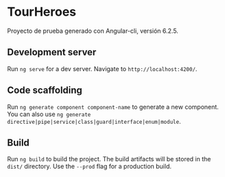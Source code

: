 # TourHeroes
Proyecto de prueba generado con Angular-cli, versión 6.2.5.

## Development server
Run `ng serve` for a dev server. Navigate to `http://localhost:4200/`. 
## Code scaffolding
Run `ng generate component component-name` to generate a new component. You can also use `ng generate directive|pipe|service|class|guard|interface|enum|module`.
## Build
Run `ng build` to build the project. The build artifacts will be stored in the `dist/` directory. Use the `--prod` flag for a production build.
